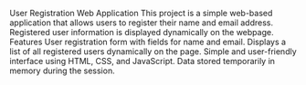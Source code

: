 
User Registration Web Application
This project is a simple web-based application that allows users to register their name and email address. Registered user information is displayed dynamically on the webpage.
Features
User registration form with fields for name and email.
Displays a list of all registered users dynamically on the page.
Simple and user-friendly interface using HTML, CSS, and JavaScript.
Data stored temporarily in memory during the session.
